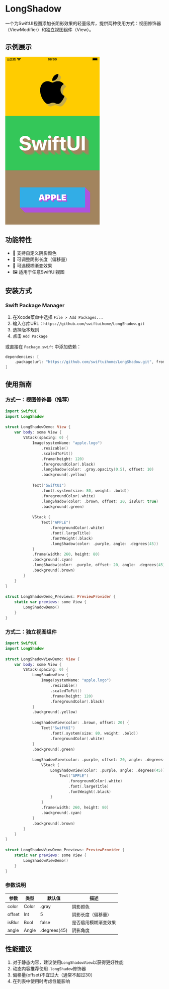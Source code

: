 # LongShadow

一个为SwiftUI视图添加长阴影效果的轻量级库，提供两种使用方式：视图修饰器（ViewModifier）和独立视图组件（View）。

## 示例展示

<img src="screenshot.png" alt="基础示例" style="width:300px;" />

## 功能特性

- 🌈 支持自定义阴影颜色
- 📏 可调整阴影长度（偏移量）
- 🔮 可选模糊渐变效果
- 🖼️ 适用于任意SwiftUI视图

## 安装方式

### Swift Package Manager

1. 在Xcode菜单中选择 `File > Add Packages...`
2. 输入仓库URL：`https://github.com/swiftuihome/LongShadow.git`
3. 选择版本规则
4. 点击 `Add Package`

或直接在 `Package.swift` 中添加依赖：

```swift
dependencies: [
    .package(url: "https://github.com/swiftuihome/LongShadow.git", from: "1.1.0")
]
```

## 使用指南

### 方式一：视图修饰器（推荐）

```swift
import SwiftUI
import LongShadow

struct LongShadowDemo: View {
    var body: some View {
        VStack(spacing: 0) {
            Image(systemName: "apple.logo")
                .resizable()
                .scaledToFit()
                .frame(height: 120)
                .foregroundColor(.black)
                .longShadow(color: .gray.opacity(0.5), offset: 10)
                .background(.yellow)
            
            Text("SwiftUI")
                .font(.system(size: 80, weight: .bold))
                .foregroundColor(.white)
                .longShadow(color: .brown, offset: 20, isBlur: true)
                .background(.green)
            
            VStack {
                Text("APPLE")
                    .foregroundColor(.white)
                    .font(.largeTitle)
                    .fontWeight(.black)
                    .longShadow(color: .purple, angle: .degrees(45))
            }
            .frame(width: 260, height: 80)
            .background(.cyan)
            .longShadow(color: .purple, offset: 20, angle: .degrees(45))
            .background(.brown)
        }
    }
}

struct LongShadowDemo_Previews: PreviewProvider {
    static var previews: some View {
        LongShadowDemo()
    }
}
```

### 方式二：独立视图组件

```swift
import SwiftUI
import LongShadow

struct LongShadowViewDemo: View {
    var body: some View {
        VStack(spacing: 0) {
            LongShadowView {
                Image(systemName: "apple.logo")
                    .resizable()
                    .scaledToFit()
                    .frame(height: 120)
                    .foregroundColor(.black)
            }
            .background(.yellow)
            
            LongShadowView(color: .brown, offset: 20) {
                Text("SwiftUI")
                    .font(.system(size: 80, weight: .bold))
                    .foregroundColor(.white)
            }
            .background(.green)
            
            LongShadowView(color: .purple, offset: 20, angle: .degrees(45)) {
                VStack {
                    LongShadowView(color: .purple, angle: .degrees(45)) {
                        Text("APPLE")
                            .foregroundColor(.white)
                            .font(.largeTitle)
                            .fontWeight(.black)
                    }
                }
                .frame(width: 260, height: 80)
                .background(.cyan)
            }
            .background(.brown)
        }
    }
}

struct LongShadowViewDemo_Previews: PreviewProvider {
    static var previews: some View {
        LongShadowViewDemo()
    }
}
```

### 参数说明

| 参数   | 类型  | 默认值       | 描述                 |
| ------ | ----- | ------------ | -------------------- |
| color  | Color | .gray        | 阴影颜色             |
| offset | Int   | 5            | 阴影长度（偏移量）   |
| isBlur | Bool  | false        | 是否启用模糊渐变效果 |
| angle  | Angle | .degrees(45) | 阴影角度             |


## 性能建议

1. 对于静态内容，建议使用`LongShadowView`以获得更好性能
2. 动态内容推荐使用`.longShadow`修饰器
3. 偏移量(offset)不宜过大（通常不超过30）
4. 在列表中使用时考虑性能影响
